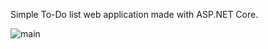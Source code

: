 Simple To-Do list web application made with ASP.NET Core.

![main](https://github.com/ywindows98/TDL_ASP/assets/124464870/d00eb153-5540-4279-b040-eb82ffe01976)
